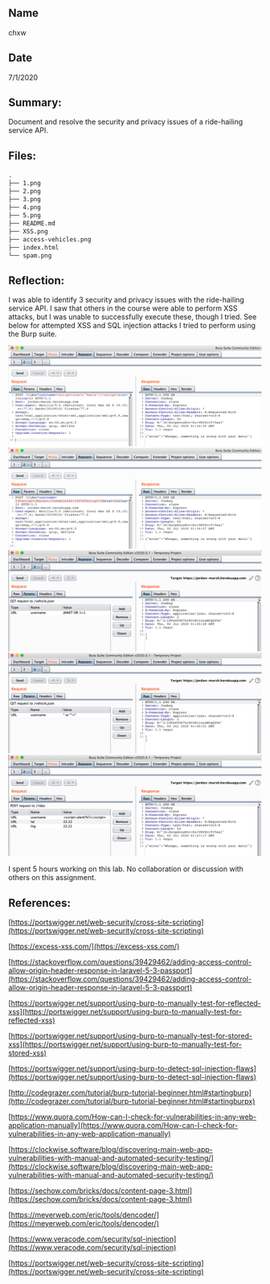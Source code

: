 ## Name
chxw

## Date
7/1/2020


## Summary:
Document and resolve the security and privacy issues of a ride-hailing service API. 

## Files:
```
.
├── 1.png
├── 2.png
├── 3.png
├── 4.png
├── 5.png
├── README.md
├── XSS.png
├── access-vehicles.png
├── index.html
└── spam.png
```

## Reflection:
I was able to identify 3 security and privacy issues with the ride-hailing service API. I saw that others in the course were able to perform XSS attacks, but I was unable to successfully execute these, though I tried. See below for attempted XSS and SQL injection attacks I tried to perform using the Burp suite.

![XSS](1.png)
![Encoded XSS](2.png)
![SQL injection](3.png)
![SQL injection](4.png)
![XSS](5.png)


I spent 5 hours working on this lab. No collaboration or discussion with others on this assignment. 


## References:

[https://portswigger.net/web-security/cross-site-scripting](https://portswigger.net/web-security/cross-site-scripting)

[https://excess-xss.com/](https://excess-xss.com/)

[https://stackoverflow.com/questions/39429462/adding-access-control-allow-origin-header-response-in-laravel-5-3-passport](https://stackoverflow.com/questions/39429462/adding-access-control-allow-origin-header-response-in-laravel-5-3-passport)

[https://portswigger.net/support/using-burp-to-manually-test-for-reflected-xss](https://portswigger.net/support/using-burp-to-manually-test-for-reflected-xss)

[https://portswigger.net/support/using-burp-to-manually-test-for-stored-xss](https://portswigger.net/support/using-burp-to-manually-test-for-stored-xss)

[https://portswigger.net/support/using-burp-to-detect-sql-injection-flaws](https://portswigger.net/support/using-burp-to-detect-sql-injection-flaws)

[http://codegrazer.com/tutorial/burp-tutorial-beginner.html#startingburp](http://codegrazer.com/tutorial/burp-tutorial-beginner.html#startingburpx)

[https://www.quora.com/How-can-I-check-for-vulnerabilities-in-any-web-application-manually](https://www.quora.com/How-can-I-check-for-vulnerabilities-in-any-web-application-manually)

[https://clockwise.software/blog/discovering-main-web-app-vulnerabilities-with-manual-and-automated-security-testing/](https://clockwise.software/blog/discovering-main-web-app-vulnerabilities-with-manual-and-automated-security-testing/)

[https://sechow.com/bricks/docs/content-page-3.html](https://sechow.com/bricks/docs/content-page-3.html)

[https://meyerweb.com/eric/tools/dencoder/](https://meyerweb.com/eric/tools/dencoder/)

[https://www.veracode.com/security/sql-injection](https://www.veracode.com/security/sql-injection)

[https://portswigger.net/web-security/cross-site-scripting](https://portswigger.net/web-security/cross-site-scripting)                                                               